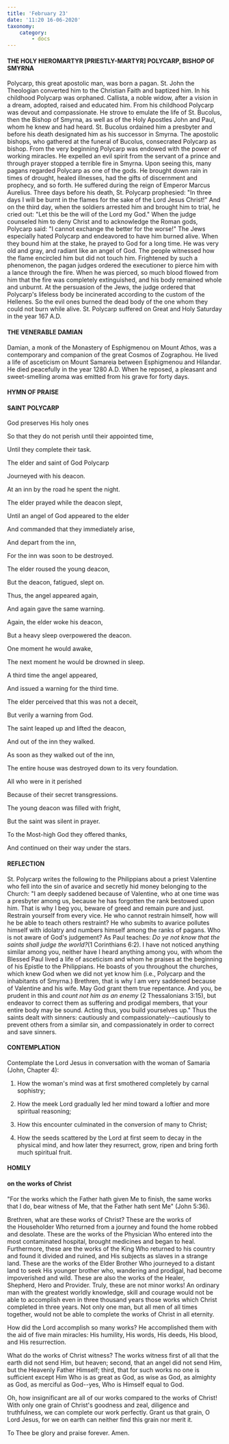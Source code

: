 ```yaml
---
title: 'February 23'
date: '11:20 16-06-2020'
taxonomy:
    category:
        - docs
---
```


#### THE HOLY HIEROMARTYR [PRIESTLY-MARTYR] POLYCARP, BISHOP OF SMYRNA

Polycarp, this great apostolic man, was born a pagan. St. John the Theologian converted him to the Christian Faith and baptized him. In his childhood Polycarp was orphaned. Callista, a noble widow, after a vision in a dream, adopted, raised and educated him. From his childhood Polycarp was devout and compassionate. He strove to emulate the life of St. Bucolus, then the Bishop of Smyrna, as well as of the Holy Apostles John and Paul, whom he knew and had heard. St. Bucolus ordained him a presbyter and before his death designated him as his successor in Smyrna. The apostolic bishops, who gathered at the funeral of Bucolus, consecrated Polycarp as bishop. From the very beginning Polycarp was endowed with the power of working miracles. He expelled an evil spirit from the servant of a prince and through prayer stopped a terrible fire in Smyrna. Upon seeing this, many pagans regarded Polycarp as one of the gods. He brought down rain in times of drought, healed illnesses, had the gifts of discernment and prophecy, and so forth. He suffered during the reign of Emperor Marcus Aurelius. Three days before his death, St. Polycarp prophesied: "In three days I will be burnt in the flames for the sake of the Lord Jesus Christ!" And on the third day, when the soldiers arrested him and brought him to trial, he cried out: "Let this be the will of the Lord my God." When the judge counseled him to deny Christ and to acknowledge the Roman gods, Polycarp said: "I cannot exchange the better for the worse!" The Jews especially hated Polycarp and endeavored to have him burned alive. When they bound him at the stake, he prayed to God for a long time. He was very old and gray, and radiant like an angel of God. The people witnessed how the flame encircled him but did not touch him. Frightened by such a phenomenon, the pagan judges ordered the executioner to pierce him with a lance through the fire. When he was pierced, so much blood flowed from him that the fire was completely extinguished, and his body remained whole and unburnt. At the persuasion of the Jews, the judge ordered that Polycarp's lifeless body be incinerated according to the custom of the Hellenes. So the evil ones burned the dead body of the one whom they could not burn while alive. St. Polycarp suffered on Great and Holy Saturday in the year 167 A.D.

#### THE VENERABLE DAMIAN

Damian, a monk of the Monastery of Esphigmenou on Mount Athos, was a contemporary and companion of the great Cosmos of Zographou. He lived a life of asceticism on Mount Samareia between Esphigmenou and Hilandar. He died peacefully in the year 1280 A.D. When he reposed, a pleasant and sweet-smelling aroma was emitted from his grave for forty days.



#### HYMN OF PRAISE

#### SAINT POLYCARP

God preserves His holy ones

So that they do not perish until their appointed time,

Until they complete their task.

The elder and saint of God Polycarp

Journeyed with his deacon.

At an inn by the road he spent the night.

The elder prayed while the deacon slept,

Until an angel of God appeared to the elder

And commanded that they immediately arise,

And depart from the inn,

For the inn was soon to be destroyed.

The elder roused the young deacon,

But the deacon, fatigued, slept on.

Thus, the angel appeared again,

And again gave the same warning.

Again, the elder woke his deacon,

But a heavy sleep overpowered the deacon.

One moment he would awake,

The next moment he would be drowned in sleep.

A third time the angel appeared,

And issued a warning for the third time.

The elder perceived that this was not a deceit,

But verily a warning from God.

The saint leaped up and lifted the deacon,

And out of the inn they walked.

As soon as they walked out of the inn,

The entire house was destroyed down to its very foundation.

All who were in it perished

Because of their secret transgressions.

The young deacon was filled with fright,

But the saint was silent in prayer.

To the Most-high God they offered thanks,

And continued on their way under the stars.



#### REFLECTION

St. Polycarp writes the following to the Philippians about a priest Valentine who fell into the sin of avarice and secretly hid money belonging to the Church: "I am deeply saddened because of Valentine, who at one time was a presbyter among us, because he has forgotten the rank bestowed upon him. That is why I beg you, beware of greed and remain pure and just. Restrain yourself from every vice. He who cannot restrain himself, how will he be able to teach others restraint? He who submits to avarice pollutes himself with idolatry and numbers himself among the ranks of pagans. Who is not aware of God's judgement? As Paul teaches: *Do ye not know that the saints shall judge the world?*(1 Corinthians 6:2). I have not noticed anything similar among you, neither have I heard anything among you, with whom the Blessed Paul lived a life of asceticism and whom he praises at the beginning of his Epistle to the Philippians. He boasts of you throughout the churches, which knew God when we did not yet know him (i.e., Polycarp and the inhabitants of Smyrna.) Brethren, that is why I am very saddened because of Valentine and his wife. May God grant them true repentance. And you, be prudent in this and *count not him as an enemy* (2 Thessalonians 3:15), but endeavor to correct them as suffering and prodigal members, that your entire body may be sound. Acting thus, you build yourselves up." Thus the saints dealt with sinners: cautiously and compassionately--cautiously to prevent others from a similar sin, and compassionately in order to correct and save sinners.

#### CONTEMPLATION

Contemplate the Lord Jesus in conversation with the woman of Samaria (John, Chapter 4):

1.  How the woman's mind was at first smothered completely by carnal sophistry;

1.  How the meek Lord gradually led her mind toward a loftier and more spiritual reasoning;

1.  How this encounter culminated in the conversion of many to Christ;

1.  How the seeds scattered by the Lord at first seem to decay in the physical mind, and how later they resurrect, grow, ripen and bring forth much spiritual fruit.



#### HOMILY

#### on the works of Christ

"For the works which the Father hath given Me to finish, the same works that I do, bear witness of Me, that the Father hath sent Me" (John 5:36).

Brethren, what are these works of Christ? These are the works of the Householder Who returned from a journey and found the home robbed and desolate. These are the works of the Physician Who entered into the most contaminated hospital, brought medicines and began to heal. Furthermore, these are the works of the King Who returned to his country and found it divided and ruined, and His subjects as slaves in a strange land. These are the works of the Elder Brother Who journeyed to a distant land to seek His younger brother who, wandering and prodigal, had become impoverished and wild. These are also the works of the Healer, Shepherd, Hero and Provider. Truly, these are not minor works! An ordinary man with the greatest worldly knowledge, skill and courage would not be able to accomplish even in three thousand years those works which Christ completed in three years. Not only one man, but all men of all times together, would not be able to complete the works of Christ in all eternity.

How did the Lord accomplish so many works? He accomplished them with the aid of five main miracles: His humility, His words, His deeds, His blood, and His resurrection.

What do the works of Christ witness? The works witness first of all that the earth did not send Him, but heaven; second, that an angel did not send Him, but the Heavenly Father Himself; third, that for such works no one is sufficient except Him Who is as great as God, as wise as God, as almighty as God, as merciful as God--yes, Who is Himself equal to God.

Oh, how insignificant are all of our works compared to the works of Christ! With only one grain of Christ's goodness and zeal, diligence and truthfulness, we can complete our work perfectly. Grant us that grain, O Lord Jesus, for we on earth can neither find this grain nor merit it.

To Thee be glory and praise forever. Amen.

 

